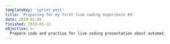 ```yaml
---
templateKey: 'sprint-post'
title: 'Preparing for my first live coding experience #5'
date: 2019-01-05
finished: 2019-01-12
objective: >-
  Prepare code and practise for live coding presentation about automating everyday tasks with Python.
---
```



